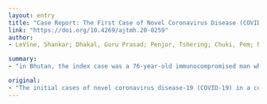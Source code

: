 ```yaml
---
layout: entry
title: "Case Report: The First Case of Novel Coronavirus Disease (COVID-19) in Bhutan"
link: "https://doi.org/10.4269/ajtmh.20-0259"
author:
- LeVine, Shankar; Dhakal, Guru Prasad; Penjor, Tshering; Chuki, Pem; Namgyal, Kesang; Tshokey; Watts, Melanie

summary:
- "in Bhutan, the index case was a 76-year-old immunocompromised man who had traveled from the United States and entered Bhutan as a tourist. He presented initially with vague gastrointerestinal symptoms and later a cough. His atypical presentation led to a delay in diagnosis, but ultimately he was isolated and tested. The patient's respiratory status deteriorated despite broad-spectrum antivirals, antibiotics, and intensive supportive care."

original:
- "The initial cases of novel coronavirus disease-19 (COVID-19) in a country are of utmost importance given their impact on healthcare providers, the country's preparedness response, and the initial molding of the public perception toward this pandemic. In Bhutan, the index case was a 76-year-old immunocompromised man who had traveled from the United States and entered Bhutan as a tourist. He presented initially with vague gastrointerestinal symptoms and later a cough. His atypical presentation led to a delay in diagnosis, but ultimately he was isolated and tested. On confirming the diagnosis of COVID-19, the patient was isolated in a separate hospital with a dedicated medical care team. All contacts were traced and quarantined. The patient's respiratory status deteriorated despite broad-spectrum antivirals, antibiotics, and intensive supportive care. He required intubation and was given a trial of intravenous immunoglobulin to modulate his likely aberrant immune response. Subsequently, the patient's clinical status improved, and after 8 days of hospitalization, he was transferred out of the country, where he recovered. This was a learning experience for the treating medical staff, the government, and the people of Bhutan."
---
```


